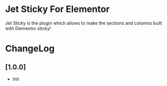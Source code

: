 # Jet Sticky For Elementor

Jet Sticky is the plugin which allows to make the sections and columns built with Elementor sticky!

# ChangeLog

## [1.0.0]

* Init
